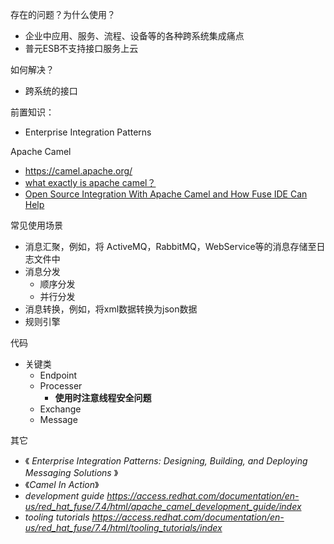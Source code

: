 存在的问题？为什么使用？

- 企业中应用、服务、流程、设备等的各种跨系统集成痛点
- 普元ESB不支持接口服务上云



如何解决？

- 跨系统的接口



前置知识：

- Enterprise Integration Patterns



Apache Camel

-  https://camel.apache.org/ 
- [what exactly is apache camel？](https://stackoverflow.com/questions/8845186/what-exactly-is-apache-camel )
- [Open Source Integration With Apache Camel and How Fuse IDE Can Help](https://dzone.com/articles/open-source-integration-apache)

常见使用场景

- 消息汇聚，例如，将 ActiveMQ，RabbitMQ，WebService等的消息存储至日志文件中
- 消息分发
  - 顺序分发
  - 并行分发
- 消息转换，例如，将xml数据转换为json数据
- 规则引擎

代码

- 关键类
  - Endpoint
  - Processer
    - **使用时注意线程安全问题**
  - Exchange
  - Message





其它

- 《 *Enterprise Integration Patterns: Designing, Building, and Deploying Messaging Solutions* 》
- 《*Camel In Action*》
- *development guide https://access.redhat.com/documentation/en-us/red_hat_fuse/7.4/html/apache_camel_development_guide/index*
- *tooling tutorials https://access.redhat.com/documentation/en-us/red_hat_fuse/7.4/html/tooling_tutorials/index*